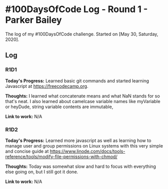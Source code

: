 # #100DaysOfCode Log - Round 1 - Parker Bailey

The log of my #100DaysOfCode challenge. Started on [May 30, Saturday, 2020].

## Log

### R1D1 
**Today's Progress:** Learned basic git commands and started learning Javascript at https://freecodecamp.org.

**Thoughts:** I learned what concatenate means and what NaN stands for so that's neat. I also learned about camelcase variable names like myVariable or heyDude, string variable contents are immutable, 

**Link to work:** N/A

### R1D2
**Today's Progress:** Learned more javascript as well as learning how to manage user and group permissions on Linux systems with this very simple and concise guide at https://www.linode.com/docs/tools-reference/tools/modify-file-permissions-with-chmod/

**Thoughts:** Today was somewhat slow and hard to focus with everything else going on, but I still got it done.  

**Link to work:** N/A
